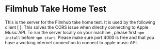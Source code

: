 # Filmhub Take Home Test

This is the server for the Filmhub take home test. It is used by the following client [    ]. This solves the CORS issue when directly connecting to Apple Music API. To run the server locally on your machine , please first `npm install` before `npm start`. Please make sure port 4000 is free and that you have a working internet connection to connect to apple music API.